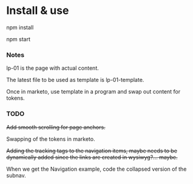 # Install & use

npm install

npm start

### Notes

lp-01 is the page with actual content.

The latest file to be used as template is lp-01-template.

Once in marketo, use template in a program and swap out content for tokens.

### TODO

~~Add smooth scrolling for page anchors.~~

Swapping of the tokens in marketo. 

~~Adding the tracking tags to the navigation items, maybe needs to be dynamically added since the links are created in wysiwyg?... maybe.~~

When we get the Navigation example, code the collapsed version of the subnav.